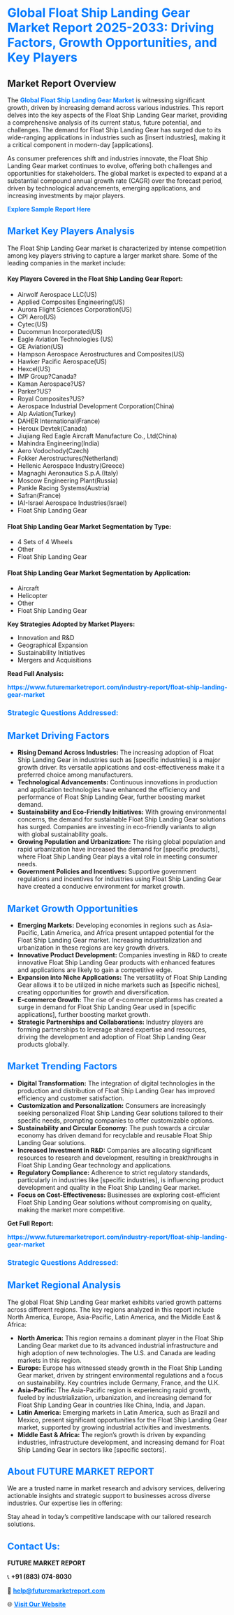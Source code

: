 <h1 style="color: #007BFF;">Global Float Ship Landing Gear Market Report 2025-2033: Driving Factors, Growth Opportunities, and Key Players</h1>

<section id="overview">
<h2>Market Report Overview</h2>
<p>The <a href="https://www.futuremarketreport.com/industry-report/float-ship-landing-gear-market" style="color: #007BFF; text-decoration: none;"><strong>Global Float Ship Landing Gear Market</strong></a> is witnessing significant growth, driven by increasing demand across various industries. This report delves into the key aspects of the Float Ship Landing Gear market, providing a comprehensive analysis of its current status, future potential, and challenges. The demand for Float Ship Landing Gear has surged due to its wide-ranging applications in industries such as [insert industries], making it a critical component in modern-day [applications].</p>
<p>As consumer preferences shift and industries innovate, the Float Ship Landing Gear market continues to evolve, offering both challenges and opportunities for stakeholders. The global market is expected to expand at a substantial compound annual growth rate (CAGR) over the forecast period, driven by technological advancements, emerging applications, and increasing investments by major players.</p>
</section>

<section id="overview">
<p><a href="https://www.futuremarketreport.com/request-sample/reportId=106569" style="color: #007BFF; text-decoration: none;"><strong>Explore Sample Report Here</strong></a></p>
</section>

<section id="key-players">
<h2 style="color: #007BFF;">Market Key Players Analysis</h2>
<p>The Float Ship Landing Gear market is characterized by intense competition among key players striving to capture a larger market share. Some of the leading companies in the market include:</p>
<h4>Key Players Covered in the Float Ship Landing Gear Report:</h4>
<ul><li>Airwolf Aerospace LLC(US)</li><li>Applied Composites Engineering(US)</li><li>Aurora Flight Sciences Corporation(US)</li><li>CPI Aero(US)</li><li>Cytec(US)</li><li>Ducommun Incorporated(US)</li><li>Eagle Aviation Technologies (US)</li><li>GE Aviation(US)</li><li>Hampson Aerospace Aerostructures and Composites(US)</li><li>Hawker Pacific Aerospace(US)</li><li>Hexcel(US)</li><li>IMP Group?Canada?</li><li>Kaman Aerospace?US?</li><li>Parker?US?</li><li>Royal Composites?US?</li><li>Aerospace Industrial Development Corporation(China)</li><li>Alp Aviation(Turkey)</li><li>DAHER International(France)</li><li>Heroux Devtek(Canada)</li><li>Jiujiang Red Eagle Aircraft Manufacture Co., Ltd(China)</li><li>Mahindra Engineering(India)</li><li>Aero Vodochody(Czech)</li><li>Fokker Aerostructures(Netherland)</li><li>Hellenic Aerospace Industry(Greece)</li><li>Magnaghi Aeronautica S.p.A.(Italy)</li><li>Moscow Engineering Plant(Russia)</li><li>Pankle Racing Systems(Austria)</li><li>Safran(France)</li><li>IAI-Israel Aerospace Industries(Israel)</li><li>Float Ship Landing Gear</li></ul>
<h4>Float Ship Landing Gear Market Segmentation by Type:</h4>
<ul><li>4 Sets of 4 Wheels</li><li>Other</li><li>Float Ship Landing Gear</li></ul>

<h4>Float Ship Landing Gear Market Segmentation by Application:</h4>
<ul><li>Aircraft</li><li>Helicopter</li><li>Other</li><li>Float Ship Landing Gear</li></ul>
<p><strong>Key Strategies Adopted by Market Players:</strong></p>
<ul>
<li>Innovation and R&D</li>
<li>Geographical Expansion</li>
<li>Sustainability Initiatives</li>
<li>Mergers and Acquisitions</li>
</ul>
</section>

<section>
<p><strong>Read Full Analysis: </strong></p><a href="https://www.futuremarketreport.com/industry-report/float-ship-landing-gear-market" style="color: #007BFF; text-decoration: none;"><strong>https://www.futuremarketreport.com/industry-report/float-ship-landing-gear-market</strong></a>
<h3 style="color: #007BFF;">Strategic Questions Addressed:</h3>
</section>

<section id="driving-factors">
<h2 style="color: #007BFF;">Market Driving Factors</h2>
<ul>
<li><strong>Rising Demand Across Industries:</strong> The increasing adoption of Float Ship Landing Gear in industries such as [specific industries] is a major growth driver. Its versatile applications and cost-effectiveness make it a preferred choice among manufacturers.</li>
<li><strong>Technological Advancements:</strong> Continuous innovations in production and application technologies have enhanced the efficiency and performance of Float Ship Landing Gear, further boosting market demand.</li>
<li><strong>Sustainability and Eco-Friendly Initiatives:</strong> With growing environmental concerns, the demand for sustainable Float Ship Landing Gear solutions has surged. Companies are investing in eco-friendly variants to align with global sustainability goals.</li>
<li><strong>Growing Population and Urbanization:</strong> The rising global population and rapid urbanization have increased the demand for [specific products], where Float Ship Landing Gear plays a vital role in meeting consumer needs.</li>
<li><strong>Government Policies and Incentives:</strong> Supportive government regulations and incentives for industries using Float Ship Landing Gear have created a conducive environment for market growth.</li>
</ul>
</section>

<section id="growth-opportunities">
<h2 style="color: #007BFF;">Market Growth Opportunities</h2>
<ul>
<li><strong>Emerging Markets:</strong> Developing economies in regions such as Asia-Pacific, Latin America, and Africa present untapped potential for the Float Ship Landing Gear market. Increasing industrialization and urbanization in these regions are key growth drivers.</li>
<li><strong>Innovative Product Development:</strong> Companies investing in R&D to create innovative Float Ship Landing Gear products with enhanced features and applications are likely to gain a competitive edge.</li>
<li><strong>Expansion into Niche Applications:</strong> The versatility of Float Ship Landing Gear allows it to be utilized in niche markets such as [specific niches], creating opportunities for growth and diversification.</li>
<li><strong>E-commerce Growth:</strong> The rise of e-commerce platforms has created a surge in demand for Float Ship Landing Gear used in [specific applications], further boosting market growth.</li>
<li><strong>Strategic Partnerships and Collaborations:</strong> Industry players are forming partnerships to leverage shared expertise and resources, driving the development and adoption of Float Ship Landing Gear products globally.</li>
</ul>
</section>

<section id="trending-factors">
<h2 style="color: #007BFF;">Market Trending Factors</h2>
<ul>
<li><strong>Digital Transformation:</strong> The integration of digital technologies in the production and distribution of Float Ship Landing Gear has improved efficiency and customer satisfaction.</li>
<li><strong>Customization and Personalization:</strong> Consumers are increasingly seeking personalized Float Ship Landing Gear solutions tailored to their specific needs, prompting companies to offer customizable options.</li>
<li><strong>Sustainability and Circular Economy:</strong> The push towards a circular economy has driven demand for recyclable and reusable Float Ship Landing Gear solutions.</li>
<li><strong>Increased Investment in R&D:</strong> Companies are allocating significant resources to research and development, resulting in breakthroughs in Float Ship Landing Gear technology and applications.</li>
<li><strong>Regulatory Compliance:</strong> Adherence to strict regulatory standards, particularly in industries like [specific industries], is influencing product development and quality in the Float Ship Landing Gear market.</li>
<li><strong>Focus on Cost-Effectiveness:</strong> Businesses are exploring cost-efficient Float Ship Landing Gear solutions without compromising on quality, making the market more competitive.</li>
</ul>
</section>

<section>
<p><strong>Get Full Report: </strong></p><a href="https://www.futuremarketreport.com/industry-report/float-ship-landing-gear-market" style="color: #007BFF; text-decoration: none;"><strong>https://www.futuremarketreport.com/industry-report/float-ship-landing-gear-market</strong></a>
<h3 style="color: #007BFF;">Strategic Questions Addressed:</h3>
</section>


<section id="regional-analysis">
<h2 style="color: #007BFF;">Market Regional Analysis</h2>
<p>The global Float Ship Landing Gear market exhibits varied growth patterns across different regions. The key regions analyzed in this report include North America, Europe, Asia-Pacific, Latin America, and the Middle East & Africa:</p>
<ul>
<li><strong>North America:</strong> This region remains a dominant player in the Float Ship Landing Gear market due to its advanced industrial infrastructure and high adoption of new technologies. The U.S. and Canada are leading markets in this region.</li>
<li><strong>Europe:</strong> Europe has witnessed steady growth in the Float Ship Landing Gear market, driven by stringent environmental regulations and a focus on sustainability. Key countries include Germany, France, and the U.K.</li>
<li><strong>Asia-Pacific:</strong> The Asia-Pacific region is experiencing rapid growth, fueled by industrialization, urbanization, and increasing demand for Float Ship Landing Gear in countries like China, India, and Japan.</li>
<li><strong>Latin America:</strong> Emerging markets in Latin America, such as Brazil and Mexico, present significant opportunities for the Float Ship Landing Gear market, supported by growing industrial activities and investments.</li>
<li><strong>Middle East & Africa:</strong> The region’s growth is driven by expanding industries, infrastructure development, and increasing demand for Float Ship Landing Gear in sectors like [specific sectors].</li>
</ul>
</section>

<footer>
<h2 style="color: #007BFF;">About FUTURE MARKET REPORT</h2>
<p>We are a trusted name in market research and advisory services, delivering actionable insights and strategic support to businesses across diverse industries. Our expertise lies in offering:</p>

<p>Stay ahead in today’s competitive landscape with our tailored research solutions.</p>

<h2 style="color: #007BFF;">Contact Us:</h2>
<p><strong>FUTURE MARKET REPORT</strong></p>
<p>📞 <strong>+91 (883) 074-8030</strong></p>
<p>📧 <strong><a href="mailto:help@futuremarketreport.com" style="color: #007BFF;">help@futuremarketreport.com</a></strong></p>
<p>🌐 <strong><a href="https://www.futuremarketreport.com/" style="color: #007BFF;">Visit Our Website</a></strong></p>
</footer>